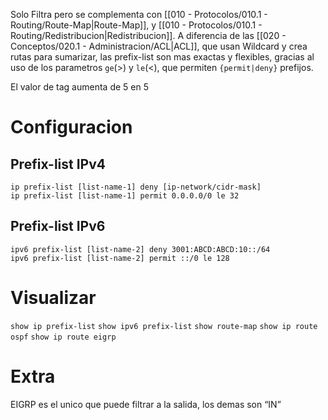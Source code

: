  
Solo Filtra pero se complementa con [[010 - Protocolos/010.1 - Routing/Route-Map|Route-Map]], y [[010 - Protocolos/010.1 - Routing/Redistribucion|Redistribucion]]. A diferencia de las [[020 - Conceptos/020.1 - Administracion/ACL|ACL]], que usan Wildcard y crea rutas para sumarizar, las prefix-list son mas exactas y flexibles, gracias al uso de los parametros `ge`(>) y `le`(<), que permiten `{permit|deny}` prefijos.

El valor de tag aumenta de 5 en 5
# Configuracion
## Prefix-list IPv4
```
ip prefix-list [list-name-1] deny [ip-network/cidr-mask]
ip prefix-list [list-name-1] permit 0.0.0.0/0 le 32
```
## Prefix-list IPv6
```
ipv6 prefix-list [list-name-2] deny 3001:ABCD:ABCD:10::/64
ipv6 prefix-list [list-name-2] permit ::/0 le 128
```
# Visualizar
`show ip prefix-list`
`show ipv6 prefix-list`
`show route-map`
`show ip route ospf`
`show ip route eigrp`

# Extra
EIGRP es el unico que puede filtrar a la salida, los demas son “IN”